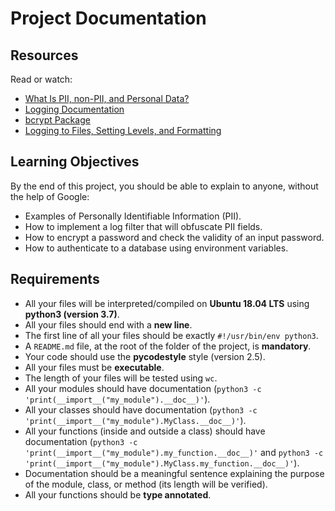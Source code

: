 # Project Documentation

## Resources
Read or watch:
- [What Is PII, non-PII, and Personal Data?](#)
- [Logging Documentation](#)
- [bcrypt Package](#)
- [Logging to Files, Setting Levels, and Formatting](#)

## Learning Objectives
By the end of this project, you should be able to explain to anyone, without the help of Google:

- Examples of Personally Identifiable Information (PII).
- How to implement a log filter that will obfuscate PII fields.
- How to encrypt a password and check the validity of an input password.
- How to authenticate to a database using environment variables.

## Requirements
- All your files will be interpreted/compiled on **Ubuntu 18.04 LTS** using **python3 (version 3.7)**.
- All your files should end with a **new line**.
- The first line of all your files should be exactly `#!/usr/bin/env python3`.
- A `README.md` file, at the root of the folder of the project, is **mandatory**.
- Your code should use the **pycodestyle** style (version 2.5).
- All your files must be **executable**.
- The length of your files will be tested using `wc`.
- All your modules should have documentation (`python3 -c 'print(__import__("my_module").__doc__)'`).
- All your classes should have documentation (`python3 -c 'print(__import__("my_module").MyClass.__doc__)'`).
- All your functions (inside and outside a class) should have documentation (`python3 -c 'print(__import__("my_module").my_function.__doc__)'` and `python3 -c 'print(__import__("my_module").MyClass.my_function.__doc__)'`).
- Documentation should be a meaningful sentence explaining the purpose of the module, class, or method (its length will be verified).
- All your functions should be **type annotated**.

